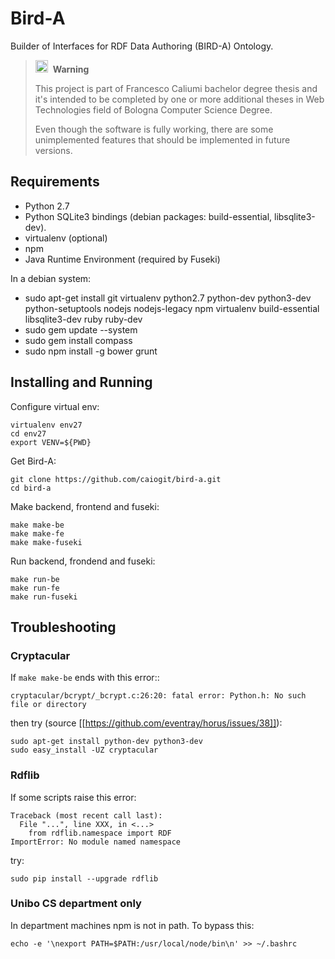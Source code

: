 # Bird-A

Builder of Interfaces for RDF Data Authoring (BIRD-A) Ontology.

<blockquote>
  <p><img src="https://upload.wikimedia.org/wikipedia/commons/2/24/Warning_icon.svg" alt="warning" width="20" heigth="20" /> &nbsp;<b>Warning</b></p>
  
  <p>This project is part of Francesco Caliumi bachelor degree thesis
     and it's intended to be completed by one or more additional theses in 
     Web Technologies field of Bologna Computer Science Degree.</p>
     
  <p>Even though the software is fully working, there are some unimplemented
     features that should be implemented in future versions.</p>
</blockquote>

## Requirements

- Python 2.7
- Python SQLite3 bindings (debian packages: build-essential, libsqlite3-dev).
- virtualenv (optional)
- npm
- Java Runtime Environment (required by Fuseki)

In a debian system:

- sudo apt-get install git virtualenv python2.7 python-dev python3-dev python-setuptools nodejs nodejs-legacy npm virtualenv build-essential libsqlite3-dev ruby ruby-dev
- sudo gem update --system
- sudo gem install compass
- sudo npm install -g bower grunt

## Installing and Running

Configure virtual env:

	virtualenv env27
	cd env27
	export VENV=${PWD}

Get Bird-A:

	git clone https://github.com/caiogit/bird-a.git
	cd bird-a

Make backend, frontend and fuseki:

	make make-be
	make make-fe
	make make-fuseki

Run backend, frondend and fuseki:

	make run-be
	make run-fe
	make run-fuseki

## Troubleshooting

### Cryptacular

If `make make-be` ends with this error::

	cryptacular/bcrypt/_bcrypt.c:26:20: fatal error: Python.h: No such file or directory

then try (source [[https://github.com/eventray/horus/issues/38]]):

	sudo apt-get install python-dev python3-dev
	sudo easy_install -UZ cryptacular

### Rdflib

If some scripts raise this error:

	Traceback (most recent call last):
	  File "...", line XXX, in <...>
		from rdflib.namespace import RDF
	ImportError: No module named namespace

try:

	sudo pip install --upgrade rdflib

### Unibo CS department only

In department machines npm is not in path. To bypass this:

	echo -e '\nexport PATH=$PATH:/usr/local/node/bin\n' >> ~/.bashrc

